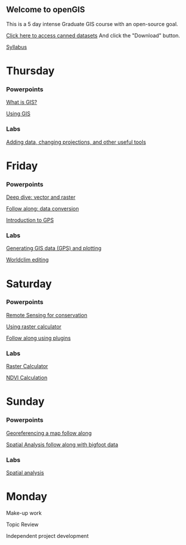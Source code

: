 ## Welcome to openGIS
This is a 5 day intense Graduate GIS course with an open-source goal.

[Click here to access canned datasets](https://github.com/Pgalante/openGIS/blob/master/files/dataZip.zip)
And click the "Download" button.

[Syllabus](BISC7529_syllabus.pdf)

# Thursday
### Powerpoints
[What is GIS?](1_What_is_GIS.pdf)

[Using GIS](2_Using_GIS.pdf)

### Labs
[Adding data, changing projections, and other useful tools](addingDataProjectionsGIStools.pdf)

# Friday
### Powerpoints

[Deep dive: vector and raster](Deep_dive_vector_raster.pdf)

[Follow along: data conversion](raster_vector_conversions.pdf)

[Introduction to GPS](3_GPS_RS.pdf)

### Labs
[Generating GIS data (GPS) and plotting](GPS_to_GIS.pdf)

[Worldclim editing](WorldClimCrop.pdf)

# Saturday
### Powerpoints
[Remote Sensing for conservation](RemoteSensing_conservation.pdf)

[Using raster calculator](Raster_calculator.pdf)

[Follow along using plugins](Plugin_followAlong.pdf)

### Labs
[Raster Calculator](rasterCalcRS.pdf)

[NDVI Calculation](NDVI.pdf)


# Sunday
### Powerpoints
[Georeferencing a map follow along](GeoreferenceMap.pdf)

[Spatial Analysis follow along with bigfoot data](SpatialAnalysisfollowAlong.pdf)

### Labs
[Spatial analysis](spatialAnalysis.pdf)

# Monday
Make-up work

Topic Review

Independent project development 


 